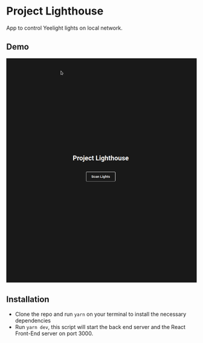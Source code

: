 # Project Lighthouse

App to control Yeelight lights on local network.

## Demo

<p align="center">
  <img src="./demo.gif">
</p>

## Installation

- Clone the repo and run `yarn` on your terminal to install the necessary dependencies
- Run `yarn dev`, this script will start the back end server and the React Front-End server on port 3000.
